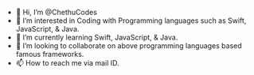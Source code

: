 - 👋 Hi, I’m @ChethuCodes
- 👀 I’m interested in Coding with Programming languages such as Swift, JavaScript, & Java.
- 🌱 I’m currently learning Swift, JavaScript, & Java.
- 💞️ I’m looking to collaborate on above programming languages based famous frameworks.
- 📫 How to reach me via mail ID.
